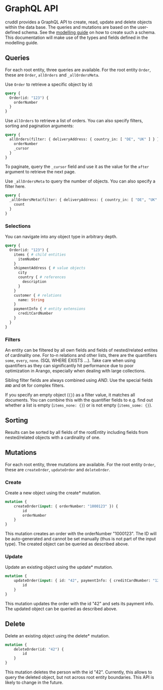 # GraphQL API

cruddl provides a GraphQL API to create, read, update and delete objects within the data base. The queries and mutations are based on the user-defined schema. See the [modelling guide](./modelling.md) on how to create such a schema. This documentation will make use of the types and fields defined in the modelling guide.

## Queries

For each root entity, three queries are available. For the root entity `Order`, these are `Order`, `allOrders` and `_allOrdersMeta`.

Use `Order` to retrieve a specific object by id:

```graphql
query {
  Order(id: "123") {
    orderNumber
  }
}
```

Use `allOrders` to retrieve a list of orders. You can also specify filters, sorting and pagination arguments:

```graphql
query {
  allOrders(filter: { deliveryAddress: { country_in: [ "DE", "UK" ] } }, orderBy: orderNumber_ASC, first: 5) {
    orderNumber
    _cursor
  }
}
```

To paginate, query the `_cursor` field and use it as the value for the `after` argument to retrieve the next page.

Use `_allOrdersMeta` to query the number of objects. You can also specify a filter here.

```graphql
query {
  _allOrdersMeta(filter: { deliveryAddress: { country_in: [ "DE", "UK" ] } }) {
    count
  }
}
```

### Selections

You can navigate into any object type in arbitrary depth.

```graphql
query {
  Order(id: "123") {
    items { # child entities
      itemNumber
    }
    shipmentAddress { # value objects
      city
      country { # references
        description
      }
    }
    customer { # relations
      name: String
    }
    paymentInfo { # entity extensions
      creditCardNumber
    }
  }
}
```

### Filters

An entity can be filtered by all own fields and fields of nested/related entites of cardinality one. For to-n relations and other lists, there are the quantifiers `some`, `every`, `none`. (SQL WHERE EXISTS ...). Take care when using quantifiers as they can significantly hit performance due to poor optimization in Arango, especially when dealing with large collections.

Sibling filter fields are always combined using *AND*. Use the special fields `AND` and `OR` for complex filters.

If you specify an empty object (`{}`) as a filter value, it matches all documents. You can combine this with the quantifier fields to e.g. find out whether a list is empty (`items_none: {}`) or is not empty (`items_some: {}`).

## Sorting

Results can be sorted by all fields of the rootEntity including fields from nested/related objects with a cardinality of one.

## Mutations

For each root entity, three mutations are available. For the root entity `Order`, these are `createOrder`, `updateOrder` and `deleteOrder`.

### Create

Create a new object using the create* mutation.

```graphql
mutation {
    createOrder(input: { orderNumber: "1000123" }) {
        id
        orderNumber
    }
}
```

This mutation creates an order with the orderNumber "1000123". The ID will be auto-generated and cannot be set manually (thus is not part of the input type). The created object can be queried as described above.

### Update

Update an existing object using the update* mutation.

```graphql
mutation {
    updateOrder(input: { id: "42", paymentInfo: { creditCardNumber: "123-xxx" } } ) {
        id
    }
}
```
This mutation updates the order with the id "42" and sets its payment info. The updated object can be queried as described above.

## Delete

Delete an existing object using the delete* mutation.

```graphql
mutation {
    deleteOrder(id: "42") {
        id
    }
}
```

This mutation deletes the person with the id "42". Currently, this allows to query the deleted object, but not across root entity boundaries. This API is likely to change in the future.
